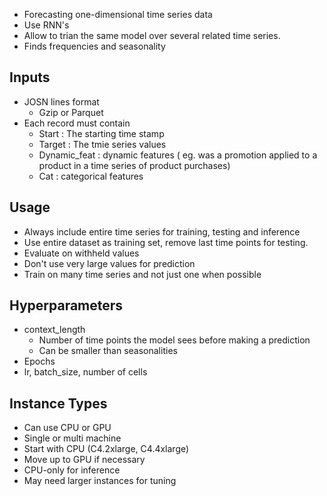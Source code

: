 - Forecasting one-dimensional time series data
- Use RNN's
- Allow to trian the same model over several related time series.
- Finds frequencies and seasonality

## Inputs
- JOSN lines format
	- Gzip or Parquet
- Each record must contain
	- Start : The starting time stamp
	- Target : The tmie series values
	- Dynamic_feat : dynamic features ( eg. was a promotion applied to a product in a time series of product purchases)
	- Cat : categorical features

## Usage
- Always include entire time series for training, testing and inference
- Use entire dataset as training set, remove last time points for testing.
- Evaluate on withheld values
- Don't use very large values for prediction
- Train on many time series and not just one when possible

## Hyperparameters
- context_length
	- Number of time points the model sees before making a prediction
	- Can be smaller than seasonalities
- Epochs
- lr, batch_size, number of cells

## Instance Types
- Can use CPU or GPU
- Single or multi machine
- Start with CPU (C4.2xlarge, C4.4xlarge)
- Move up to GPU if necessary
- CPU-only for inference
- May need larger instances for tuning